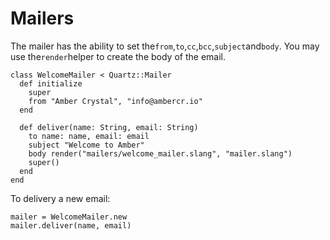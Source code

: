 # Mailers

The mailer has the ability to set the`from`,`to`,`cc`,`bcc`,`subject`and`body`. You may use the`render`helper to create the body of the email.

```text
class WelcomeMailer < Quartz::Mailer
  def initialize
    super
    from "Amber Crystal", "info@ambercr.io"
  end

  def deliver(name: String, email: String)
    to name: name, email: email
    subject "Welcome to Amber"
    body render("mailers/welcome_mailer.slang", "mailer.slang")
    super()
  end
end
```

To delivery a new email:

```text
mailer = WelcomeMailer.new
mailer.deliver(name, email)
```

